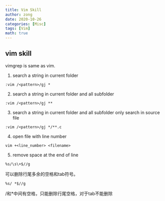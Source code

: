 ```yaml
---
title: Vim Skill
author: zong
date: 2020-10-26
categories: [Misc]
tags: [Vim]
math: true
---
```


## vim skill

vimgrep is same as vim.


1. search a string in current folder
```
:vim /<pattern>/gj *
```

2. search a string in current folder and all subfolder
```
:vim /<pattern>/gj **
```

3. search a string in current folder and all subfolder only search in source file
```
:vim /<pattern>/gj */**.c
```


4. open file with line number
```
vim +<line_number> <filename>
```

5. remove space at the end of line
```
%s/\s\+$//g
```
可以删除行尾多余的空格和tab符号。

```
%s/ *$//g
```
/和*中间有空格，只能删除行尾空格，对于tab不能删除
